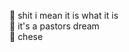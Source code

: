 :slightly_smiling_face: shit i mean it is what it is\
:cowboy_hat_face: it's a pastors dream\
:cold_face: chese
